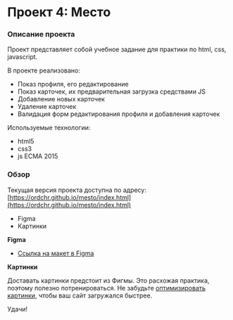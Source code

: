 # Проект 4: Место

### Описание проекта
Проект представляет собой учебное задание для практики по html, css, javascript.

В проекте реализовано:
* Показ профиля, его редактирование
* Показ карточек, их предварительная загрузка средствами JS
* Добавление новых карточек
* Удаление карточек
* Валидация форм редактирования профиля и добавления карточек

Используемые технологии:
* html5
* css3
* js ECMA 2015

### Обзор

Текущая версия проекта доступна по адресу: [https://ordchr.github.io/mesto/index.html](https://ordchr.github.io/mesto/index.html)

* Figma
* Картинки

**Figma**

* [Ссылка на макет в Figma](https://www.figma.com/file/StZjf8HnoeLdiXS7dYrLAh/JavaScript.-Sprint-4)

**Картинки**

Доставать картинки предстоит из Фигмы. Это расхожая практика, поэтому полезно потренироваться.
Не забудьте [оптимизировать картинки](https://tinypng.com/), чтобы ваш сайт загружался быстрее.

Удачи!
